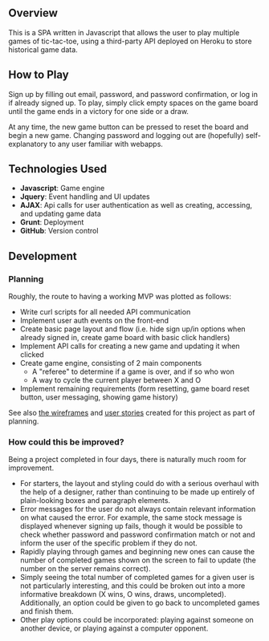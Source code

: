 ## Overview

This is a SPA written in Javascript that allows the user to play multiple games of tic-tac-toe, using a third-party API deployed on Heroku to store historical game data.

## How to Play

Sign up by filling out email, password, and password confirmation, or log in if already signed up. To play, simply click empty spaces on the game board until the game ends in a victory for one side or a draw.

At any time, the new game button can be pressed to reset the board and begin a new game. Changing password and logging out are (hopefully) self-explanatory to any user familiar with webapps.

## Technologies Used

- **Javascript**: Game engine
- **Jquery**: Event handling and UI updates
- **AJAX**: Api calls for user authentication as well as creating, accessing, and updating game data
- **Grunt**: Deployment
- **GitHub**: Version control

## Development

### Planning

Roughly, the route to having a working MVP was plotted as follows:
- Write curl scripts for all needed API communication
- Implement user auth events on the front-end
- Create basic page layout and flow (i.e. hide sign up/in options when already signed in, create game board with basic click handlers)
- Implement API calls for creating a new game and updating it when clicked
- Create game engine, consisting of 2 main components
  - A "referee" to determine if a game is over, and if so who won
  - A way to cycle the current player between X and O
- Implement remaining requirements (form resetting, game board reset button, user messaging, showing game history)

See also [the wireframes](/planning/wireframes.md) and [user stories](/planning/user-stories.md) created for this project as part of planning.

### How could this be improved?

Being a project completed in four days, there is naturally much room for improvement.

- For starters, the layout and styling could do with a serious overhaul with the help of a designer, rather than continuing to be made up entirely of plain-looking boxes and paragraph elements.
- Error messages for the user do not always contain relevant information on what caused the error. For example, the same stock message is displayed whenever signing up fails, though it would be possible to check whether password and password confirmation match or not and inform the user of the specific problem if they do not.
- Rapidly playing through games and beginning new ones can cause the number of completed games shown on the screen to fail to update (the number on the server remains correct).
- Simply seeing the total number of completed games for a given user is not particularly interesting, and this could be broken out into a more informative breakdown (X wins, O wins, draws, uncompleted). Additionally, an option could be given to go back to uncompleted games and finish them.
- Other play options could be incorporated: playing against someone on another device, or playing against a computer opponent.

###
